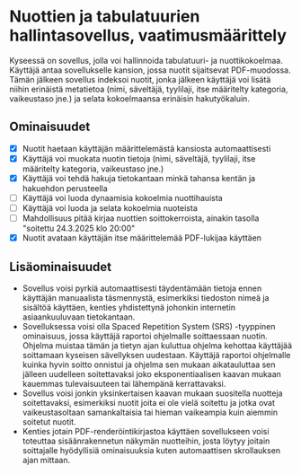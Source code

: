 # Nuottien ja tabulatuurien hallintasovellus, vaatimusmäärittely

Kyseessä on sovellus, jolla voi hallinnoida tabulatuuri- ja nuottikokoelmaa.
Käyttäjä antaa sovellukselle kansion, jossa nuotit sijaitsevat PDF-muodossa.
Tämän jälkeen sovellus indeksoi nuotit, jonka jälkeen käyttäjä voi lisätä niihin erinäistä metatietoa (nimi, säveltäjä, tyylilaji, itse määritelty kategoria, vaikeustaso jne.) ja selata kokoelmaansa erinäisin hakutyökaluin.

## Ominaisuudet
- [x] Nuotit haetaan käyttäjän määrittelemästä kansiosta automaattisesti
- [x] Käyttäjä voi muokata nuotin tietoja (nimi, säveltäjä, tyylilaji, itse määritelty kategoria, vaikeustaso jne.)
- [x] Käyttäjä voi tehdä hakuja tietokantaan minkä tahansa kentän ja hakuehdon perusteella
- [ ] Käyttäjä voi luoda dynaamisia kokoelmia nuottihauista
- [ ] Käyttäjä voi luoda ja selata kokoelmia nuoteista
- [ ] Mahdollisuus pitää kirjaa nuottien soittokerroista, ainakin tasolla "soitettu 24.3.2025 klo 20:00"
- [x] Nuotit avataan käyttäjän itse määrittelemää PDF-lukijaa käyttäen

## Lisäominaisuudet
- Sovellus voisi pyrkiä automaattisesti täydentämään tietoja ennen käyttäjän manuaalista täsmennystä, esimerkiksi tiedoston nimeä ja sisältöä käyttäen, kenties yhdistettynä johonkin internetin asiaankuuluvaan tietokantaan.
- Sovelluksessa voisi olla Spaced Repetition System (SRS) -tyyppinen ominaisuus, jossa käyttäjä raportoi ohjelmalle soittaessaan nuotin. Ohjelma muistaa tämän ja tietyn ajan kuluttua ohjelma kehottaa käyttäjää soittamaan kyseisen sävellyksen uudestaan. Käyttäjä raportoi ohjelmalle kuinka hyvin soitto onnistui ja ohjelma sen mukaan aikatauluttaa sen jälleen uudelleen soitettavaksi joko eksponentiaalisen kaavan mukaan kauemmas tulevaisuuteen tai lähempänä kerrattavaksi.
- Sovellus voisi jonkin yksinkertaisen kaavan mukaan suositella nuotteja soitettavaksi, esimerkiksi nuotit joita ei ole vielä soitettu ja jotka ovat vaikeustasoltaan samankaltaisia tai hieman vaikeampia kuin aiemmin soitetut nuotit.
- Kenties jotain PDF-renderöintikirjastoa käyttäen sovellukseen voisi toteuttaa sisäänrakennetun näkymän nuotteihin, josta löytyy joitain soittajalle hyödyllisiä ominaisuuksia kuten automaattisen skrollauksen ajan mittaan.
